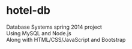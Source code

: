 hotel-db
========
Database Systems spring 2014 project<br>
Using MySQL and Node.js<br>
Along with HTML/CSS/JavaScript and Bootstrap
